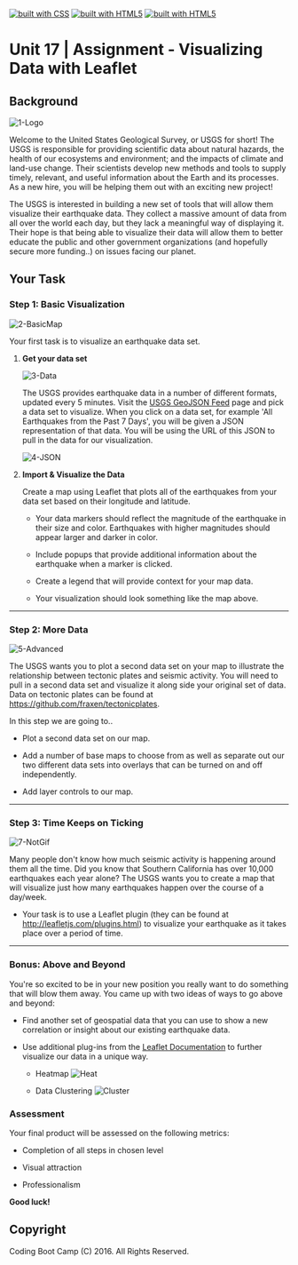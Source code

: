 [![built with CSS](https://img.shields.io/badge/built%20with-CSS-red.svg)](https://www.python.org/)
[![built with HTML5](https://img.shields.io/badge/built%20with-HTML5-yellowgreen.svg)](https://www.python.org/)
[![built with HTML5](https://img.shields.io/badge/built%20with-javascript-brightgreen.svg)](https://www.python.org/)


# Unit 17 | Assignment - Visualizing Data with Leaflet

## Background

![1-Logo](Images/1-Logo.png)

Welcome to the United States Geological Survey, or USGS for short! The USGS is responsible for providing scientific data about natural hazards, the health of our ecosystems and environment; and the impacts of climate and land-use change. Their scientists develop new methods and tools to supply timely, relevant, and useful information about the Earth and its processes. As a new hire, you will be helping them out with an exciting new project!

The USGS is interested in building a new set of tools that will allow them visualize their earthquake data. They collect a massive amount of data from all over the world each day, but they lack a meaningful way of displaying it. Their hope is that being able to visualize their data will allow them to better educate the public and other government organizations (and hopefully secure more funding..) on issues facing our planet.

## Your Task

### Step 1: Basic Visualization

![2-BasicMap](Images/2-BasicMap.png)

Your first task is to visualize an earthquake data set.

1. **Get your data set**

   ![3-Data](Images/3-Data.png)

   The USGS provides earthquake data in a number of different formats, updated every 5 minutes. Visit the [USGS GeoJSON Feed](http://earthquake.usgs.gov/earthquakes/feed/v1.0/geojson.php) page and pick a data set to visualize. When you click on a data set, for example 'All Earthquakes from the Past 7 Days', you will be given a JSON representation of that data. You will be using the URL of this JSON to pull in the data for our visualization.

   ![4-JSON](Images/4-JSON.png)

2. **Import & Visualize the Data**

   Create a map using Leaflet that plots all of the earthquakes from your data set based on their longitude and latitude.

   * Your data markers should reflect the magnitude of the earthquake in their size and color. Earthquakes with higher magnitudes should appear larger and darker in color.

   * Include popups that provide additional information about the earthquake when a marker is clicked.

   * Create a legend that will provide context for your map data.

   * Your visualization should look something like the map above.

- - -

### Step 2: More Data

![5-Advanced](Images/5-Advanced.png)

The USGS wants you to plot a second data set on your map to illustrate the relationship between tectonic plates and seismic activity. You will need to pull in a second data set and visualize it along side your original set of data. Data on tectonic plates can be found at <https://github.com/fraxen/tectonicplates>.

In this step we are going to..

* Plot a second data set on our map.

* Add a number of base maps to choose from as well as separate out our two different data sets into overlays that can be turned on and off independently.

* Add layer controls to our map.

- - -

### Step 3: Time Keeps on Ticking

![7-NotGif](Images/6-Time_Keeps_On_Ticking.gif)

Many people don't know how much seismic activity is happening around them all the time. Did you know that Southern California has over 10,000 earthquakes each year alone? The USGS wants you to create a map that will visualize just how many earthquakes happen over the course of a day/week.

* Your task is to use a Leaflet plugin (they can be found at <http://leafletjs.com/plugins.html>) to visualize your earthquake as it takes place over a period of time.

- - -

### Bonus: Above and Beyond

You're so excited to be in your new position you really want to do something that will blow them away. You came up with two ideas of ways to go above and beyond:

* Find another set of geospatial data that you can use to show a new correlation or insight about our existing earthquake data.

* Use additional plug-ins from the [Leaflet Documentation](http://leafletjs.com/plugins.html) to further visualize our data in a unique way.

  * Heatmap
    ![Heat](Images/Heat.png)

  * Data Clustering
    ![Cluster](Images/Cluster.png)

### Assessment

Your final product will be assessed on the following metrics:

* Completion of all steps in chosen level

* Visual attraction

* Professionalism

**Good luck!**

## Copyright

Coding Boot Camp (C) 2016. All Rights Reserved.
